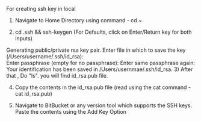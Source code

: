 For creating ssh key in local

1) Navigate to Home Directory using command - cd ~

2) cd .ssh && ssh-keygen (For Defaults, click on Enter/Return key for both inputs)

Generating public/private rsa key pair.
Enter file in which to save the key (/Users/username/.ssh/id_rsa):      
Enter passphrase (empty for no passphrase): 
Enter same passphrase again: 
Your identification has been saved in /Users/usernmae/.ssh/id_rsa.
3) After that , Do "ls". you will find id_rsa.pub file.

4) Copy the contents in the id_rsa.pub file (read using the cat command - cat id_rsa.pub)

5) Navigate to BitBucket or any version tool which supports the SSH keys. Paste the contents using the Add Key Option